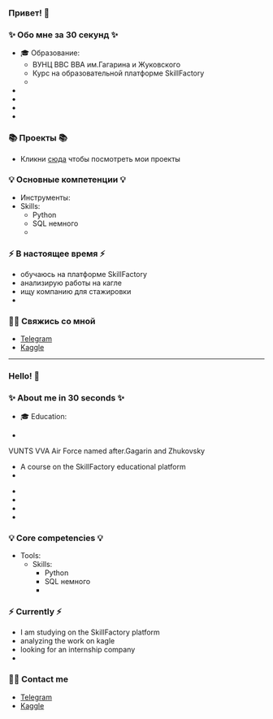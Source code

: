 ### Привет! 👋

### ✨ Обо мне за 30 секунд ✨ 
* 🎓 Образование:
  - ВУНЦ ВВС ВВА им.Гагарина и Жуковского
  - Курс на образовательной платформе SkillFactory
  - 
* 
*  
* 
* 

### 📚 Проекты 📚

* Кликни [сюда](https://github.com/Gor36?tab=repositories) чтобы посмотреть мои проекты

### 💡 Основные компетенции 💡
- Инструменты: 
- Skills: 
    * Python
    * SQL немного
    * 

### ⚡️ В настоящее время ⚡️
- обучаюсь на платформе SkillFactory 
- анализирую работы на кагле
- ищу компанию для стажировки
- 

### 🙌🏻 Свяжись со мной
- [Telegram](https://t.me/ahperdjanes)
- [Kaggle](https://www.kaggle.com/gorahper/account)

---

### Hello! 👋

### ✨ About me in 30 seconds ✨ 
* 🎓 Education:
 - 
VUNTS VVA Air Force named after.Gagarin and Zhukovsky
 - A course on the SkillFactory educational platform
 - 
* 
* 
* 
* 

### 💡 Core competencies 💡
- Tools: 
  - Skills:
    * Python
    * SQL немного
    * 


### ⚡️ Currently ⚡️
- I am studying on the SkillFactory platform 
- analyzing the work on kagle
- looking for an internship company
- 

### 🙌🏻 Contact me
- [Telegram](https://t.me/ahperdjanes)
- [Kaggle](https://www.kaggle.com/gorahper/account)
